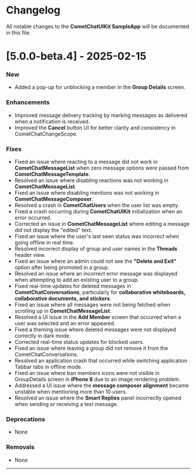 # Changelog

All notable changes to the **CometChatUIKit SampleApp** will be documented in this file.



# [5.0.0-beta.4] - 2025-02-15

### New
- Added a pop-up for unblocking a member in the **Group Details** screen.

### Enhancements
- Improved message delivery tracking by marking messages as delivered when a notification is received.
- Improved the **Cancel** button UI for better clarity and consistency in CometChatChangeScope.

### Fixes
- Fixed an issue where reacting to a message did not work in **CometChatMessageList** when zero message options were passed from **CometChatMessageTemplate**.
- Resolved an issue where disabling reactions was not working in **CometChatMessageList**.
- Fixed an issue where disabling mentions was not working in **CometChatMessageComposer**.
- Resolved a crash in **CometChatUsers** when the user list was empty.
- Fixed a crash occurring during **CometChatUIKit** initialization when an error occurred.
- Corrected an issue in **CometChatMessageList** where editing a message did not display the "edited" text.
- Fixed an issue where the user's last seen status was incorrect when going offline in real time.
- Resolved incorrect display of group and user names in the **Threads** header view.
- Fixed an issue where an admin could not see the **"Delete and Exit"** option after being promoted in a group.
- Resolved an issue where an incorrect error message was displayed when attempting to add an existing user to a group.
- Fixed real-time updates for deleted messages in **CometChatConversations**, particularly for **collaborative whiteboards, collaborative documents, and stickers**.
- Fixed an issue where all messages were not being fetched when scrolling up in **CometChatMessageList**.
- Resolved a UI issue in the **Add Member** screen that occurred when a user was selected and an error appeared.
- Fixed a theming issue where deleted messages were not displayed correctly in dark mode.
- Corrected real-time status updates for blocked users.
- Fixed an issue where leaving a group did not remove it from the CometChatConversations.
- Resolved an application crash that occurred while switching application Tabbar tabs in offline mode.
- Fixed an issue where ban members icons were not visible in GroupDetails screen in **iPhone 8** due to an image rendering problem.
- Addressed a UI issue where the **message composer alignment** became unstable when mentioning more than 10 users.
- Resolved an issue where the **Smart Replies** panel incorrectly opened when sending or receiving a text message.

### Deprecations
- None

### Removals
- None

---


